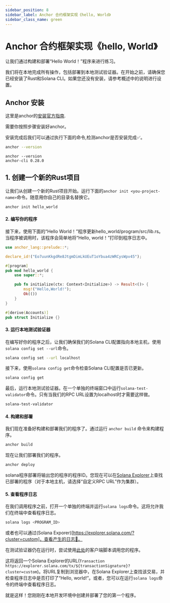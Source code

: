 ```yaml
---
sidebar_position: 8
sidebar_label: Anchor 合约框架实现《hello, World》
sidebar_class_name: green
---
```


# Anchor 合约框架实现《hello, World》

让我们通过构建和部署“Hello World！”程序来进行练习。

我们将在本地完成所有操作，包括部署到本地测试验证器。在开始之前，请确保您已经安装了Rust和Solana CLI。如果您还没有安装，请参考概述中的说明进行设置。

## Anchor 安装

这里是anchor的[安装官方指南](https://www.anchor-lang.com/docs/installation).

需要你按照步骤安装好anchor。

安装完成后我们可以通过执行下面的命令,检测anchor是否安装完成✅。

```bash
anchor --version
```

```
anchor --version
anchor-cli 0.28.0
```

## 1. 创建一个新的Rust项目

让我们从创建一个新的Rust项目开始。运行下面的`anchor init <you-project-name>`命令。随意用你自己的目录名替换它。

```bash
anchor init hello_world
```

#### 2. 编写你的程序

接下来，使用下面的“Hello World！”程序更新hello_world/program/src/lib.rs。当程序被调用时，该程序会简单地将“Hello, world！”打印到程序日志中。

```rust
use anchor_lang::prelude::*;

declare_id!("Eo7uunKkgdRe8JtgmDimLkUEuT1oYbua4zWRCysWpv45");

#[program]
pub mod hello_world {
    use super::*;

    pub fn initialize(ctx: Context<Initialize>) -> Result<()> {
        msg!("Hello,World!");
        Ok(())
    }
}

#[derive(Accounts)]
pub struct Initialize {}
```

#### 3. 运行本地测试验证器

在编写好你的程序之后，让我们确保我们的Solana CLI配置指向本地主机，使用`solana config set --url`命令。

```bash
solana config set --url localhost
```

接下来，使用`solana config get`命令检查Solana CLI配置是否已更新。

```bash
solana config get
```

最后，运行本地测试验证器。在一个单独的终端窗口中运行`solana-test-validator`命令。只有当我们的RPC URL设置为localhost时才需要这样做。

```bash
solana-test-validator
```

#### 4. 构建和部署

我们现在准备好构建和部署我们的程序了。通过运行 `anchor build` 命令来构建程序。

```bash
anchor build
```

现在让我们部署我们的程序。

```bash
anchor deploy
```

solana程序部署将输出您的程序的程序ID。您现在可以在[Solana Explorer](https://explorer.solana.com/?cluster=custom)上查找已部署的程序（对于本地主机，请选择“自定义RPC URL”作为集群）。


#### 5. 查看程序日志

在我们调用程序之前，打开一个单独的终端并运行`solana logs`命令。这将允许我们在终端中查看程序日志。

```bash
solana logs <PROGRAM_ID>
```

或者也可以通过(Solana Exporer)[https://explorer.solana.com/?cluster=custom]，查看产生的日志📔。

在测试验证器仍在运行时，尝试使用[此处](https://github.com/DaviRain-Su/all-in-one-solana/tree/main/code/contract/hello_world/app/hello-frontend)的客户端脚本调用您的程序。

这将返回一个Solana Explorer的URL(`Transaction https://explorer.solana.com/tx/${transactionSignature}?cluster=custom`)。将URL复制到浏览器中，在Solana Explorer上查找该交易，并检查程序日志中是否打印了“Hello, world!”。或者，您可以在运行`solana logs`命令的终端中查看程序日志。

就是这样！您刚刚在本地开发环境中创建并部署了您的第一个程序。
